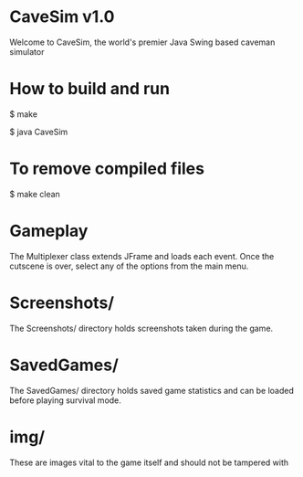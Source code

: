 # CaveSim v1.0

Welcome to CaveSim, the world's premier Java Swing based caveman simulator

# How to build and run

$  make

$  java CaveSim


# To remove compiled files

$  make clean

# Gameplay

The Multiplexer class extends JFrame and loads each event. Once the cutscene is over,
select any of the options from the main menu.  

# Screenshots/

The Screenshots/ directory holds screenshots taken during the game.

# SavedGames/

The SavedGames/ directory holds saved game statistics and can be loaded before
playing survival mode.

# img/

These are images vital to the game itself and should not be tampered with

